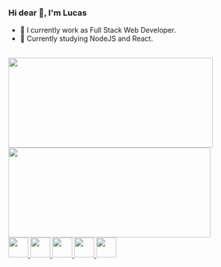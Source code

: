 ### Hi dear 👋, I'm Lucas 


- 🔭 I currently work as Full Stack Web Developer.
- 🌱 Currently studying NodeJS and React.

##

<div>
  <a href="https://github.com/lucassprado">
  <img width="410em" height="180em" src="https://github-readme-stats.vercel.app/api?username=lucassprado&show_icons=true&theme=tokyonight&include_all_commits=true&count_private=true"/>
  <img width="405em" height="180em" src="https://github-readme-stats.vercel.app/api/top-langs/?username=lucassprado&layout=compact&langs_count=7&theme=tokyonight"/>
</div>
  
  
<img width="40em" height="40em" src="https://cdn.jsdelivr.net/gh/devicons/devicon/icons/html5/html5-original.svg" />  
<img width="40em" height="40em" src="https://cdn.jsdelivr.net/gh/devicons/devicon/icons/css3/css3-original.svg" />
<img width="40em" height="40em" src="https://cdn.jsdelivr.net/gh/devicons/devicon/icons/javascript/javascript-original.svg" />
<img width="40em" height="40em" src="https://cdn.jsdelivr.net/gh/devicons/devicon/icons/react/react-original.svg" />
<img width="40em" height="40em" src="https://cdn.jsdelivr.net/gh/devicons/devicon/icons/nodejs/nodejs-original.svg" />

##
